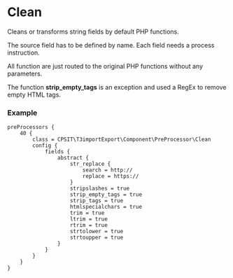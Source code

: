 Clean
============

Cleans or transforms string fields by default PHP functions.

The source field has to be defined by name. Each field needs a process instruction.

All function are just routed to the original PHP functions without any parameters.

The function **strip_empty_tags** is an exception and used a RegEx to remove empty HTML tags.


### Example

```
preProcessors {
	40 {
		class = CPSIT\T3importExport\Component\PreProcessor\Clean
		config {
			fields {
				abstract {
					str_replace {
						search = http://
						replace = https://
					}
					stripslashes = true
					strip_empty_tags = true
					strip_tags = true
					htmlspecialchars = true
					trim = true
					ltrim = true
					rtrim = true
					strtolower = true
					strtoupper = true
				}
			}
		}
	}
}
```
